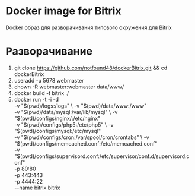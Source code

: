 # Docker image for Bitrix

Docker образ для разворачивания типового окружения для Bitrix
# Разворачивание

1. git clone https://github.com/notfound48/dockerBitrix.git && cd dockerBitrix
2. useradd -u 5678 webmaster
3. chown -R webmaster:webmaster data/www/
4. docker build -t bitrix ./
5. docker run -t -i -d \
-v "$(pwd)/logs:/logs" \
-v "$(pwd)/data/www:/www" \
-v "$(pwd)/data/mysql:/var/lib/mysql" \
-v "$(pwd)/configs/nginx/:/etc/nginx" \
-v "$(pwd)/configs/php5:/etc/php5" \
-v "$(pwd)/configs/mysql:/etc/mysql" \
-v "$(pwd)/configs/cron:/var/spool/cron/crontabs" \
-v "$(pwd)/configs/memcached.conf:/etc/memcached.conf" \
-v "$(pwd)/configs/supervisord.conf:/etc/supervisor/conf.d/supervisord.conf" \
-p 80:80 \
-p 443:443 \
-p 4444:22 \
--name bitrix bitrix
